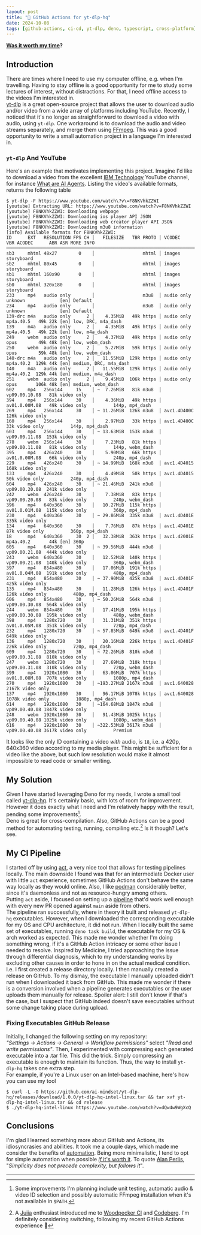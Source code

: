 ```yaml
---
layout: post
title: "🔁 GitHub Actions for yt-dlp-hq"
date: 2024-10-08
tags: [github-actions, ci-cd, yt-dlp, deno, typescript, cross-platform]
---
```

<!--more-->
**[Was it worth my time](https://xkcd.com/1205/)?** 

## Introduction 
There are times where I need to use my computer offline, e.g. when I'm travelling. Having to stay offline is a good opportunity for me to study some lectures of interest, without distractions. For that, I need offline access to the videos I'm interested in.  
[yt-dlp](https://github.com/yt-dlp/yt-dlp) is a great open-source project that allows the user to download audio and/or video from a wide array of platforms including YouTube. Recently, I noticed that it's no longer as straightforward to download a video with audio, using `yt-dlp`. One workaround is to download the audio and video streams separately, and merge them using [FFmpeg](https://ffmpeg.org/). This was a good opportunity to write a small automation project in a language I'm interested in.  

### `yt-dlp` And YouTube
Here's an example that motivates implementing this project. Imagine I'd like to download a video from the excellent [IBM Technology](https://www.youtube.com/channel/UCKWaEZ-_VweaEx1j62do_vQ) YouTube channel, for instance [What are AI Agents](https://www.youtube.com/watch?v=F8NKVhkZZWI). Listing the video's available formats, returns the following table   
```console
$ yt-dlp -F https://www.youtube.com/watch\?v\=F8NKVhkZZWI
[youtube] Extracting URL: https://www.youtube.com/watch?v=F8NKVhkZZWI
[youtube] F8NKVhkZZWI: Downloading webpage
[youtube] F8NKVhkZZWI: Downloading ios player API JSON
[youtube] F8NKVhkZZWI: Downloading web creator player API JSON
[youtube] F8NKVhkZZWI: Downloading m3u8 information
[info] Available formats for F8NKVhkZZWI:
ID      EXT   RESOLUTION FPS CH │   FILESIZE   TBR PROTO │ VCODEC          VBR ACODEC      ABR ASR MORE INFO
─────────────────────────────────────────────────────────────────────────────────────────────────────────────────────────────
sb3     mhtml 48x27        0    │                  mhtml │ images                                  storyboard
sb2     mhtml 80x45        0    │                  mhtml │ images                                  storyboard
sb1     mhtml 160x90       0    │                  mhtml │ images                                  storyboard
sb0     mhtml 320x180      0    │                  mhtml │ images                                  storyboard
233     mp4   audio only        │                  m3u8  │ audio only          unknown             [en] Default
234     mp4   audio only        │                  m3u8  │ audio only          unknown             [en] Default
139-drc m4a   audio only      2 │    4.35MiB   49k https │ audio only          mp4a.40.5   49k 22k [en] low, DRC, m4a_dash
139     m4a   audio only      2 │    4.35MiB   49k https │ audio only          mp4a.40.5   49k 22k [en] low, m4a_dash
249     webm  audio only      2 │    4.37MiB   49k https │ audio only          opus        49k 48k [en] low, webm_dash
250     webm  audio only      2 │    5.27MiB   59k https │ audio only          opus        59k 48k [en] low, webm_dash
140-drc m4a   audio only      2 │   11.55MiB  129k https │ audio only          mp4a.40.2  129k 44k [en] medium, DRC, m4a_dash
140     m4a   audio only      2 │   11.55MiB  129k https │ audio only          mp4a.40.2  129k 44k [en] medium, m4a_dash
251     webm  audio only      2 │    9.45MiB  106k https │ audio only          opus       106k 48k [en] medium, webm_dash
602     mp4   256x144     15    │ ~  7.26MiB   81k m3u8  │ vp09.00.10.08   81k video only
394     mp4   256x144     30    │    4.36MiB   49k https │ av01.0.00M.08   49k video only          144p, mp4_dash
269     mp4   256x144     30    │ ~ 11.26MiB  126k m3u8  │ avc1.4D400C    126k video only
160     mp4   256x144     30    │    2.97MiB   33k https │ avc1.4D400C     33k video only          144p, mp4_dash
603     mp4   256x144     30    │ ~ 13.63MiB  153k m3u8  │ vp09.00.11.08  153k video only
278     webm  256x144     30    │    7.23MiB   81k https │ vp09.00.11.08   81k video only          144p, webm_dash
395     mp4   426x240     30    │    5.90MiB   66k https │ av01.0.00M.08   66k video only          240p, mp4_dash
229     mp4   426x240     30    │ ~ 14.99MiB  168k m3u8  │ avc1.4D4015    168k video only
133     mp4   426x240     30    │    4.49MiB   50k https │ avc1.4D4015     50k video only          240p, mp4_dash
604     mp4   426x240     30    │ ~ 21.46MiB  241k m3u8  │ vp09.00.20.08  241k video only
242     webm  426x240     30    │    7.38MiB   83k https │ vp09.00.20.08   83k video only          240p, webm_dash
396     mp4   640x360     30    │   10.27MiB  115k https │ av01.0.01M.08  115k video only          360p, mp4_dash
230     mp4   640x360     30    │ ~ 29.86MiB  335k m3u8  │ avc1.4D401E    335k video only
134     mp4   640x360     30    │    7.76MiB   87k https │ avc1.4D401E     87k video only          360p, mp4_dash
18      mp4   640x360     30  2 │   32.38MiB  363k https │ avc1.42001E         mp4a.40.2       44k [en] 360p
605     mp4   640x360     30    │ ~ 39.56MiB  444k m3u8  │ vp09.00.21.08  444k video only
243     webm  640x360     30    │   12.52MiB  140k https │ vp09.00.21.08  140k video only          360p, webm_dash
397     mp4   854x480     30    │   17.06MiB  191k https │ av01.0.04M.08  191k video only          480p, mp4_dash
231     mp4   854x480     30    │ ~ 37.90MiB  425k m3u8  │ avc1.4D401F    425k video only
135     mp4   854x480     30    │   11.28MiB  126k https │ avc1.4D401F    126k video only          480p, mp4_dash
606     mp4   854x480     30    │ ~ 50.26MiB  564k m3u8  │ vp09.00.30.08  564k video only
244     webm  854x480     30    │   17.41MiB  195k https │ vp09.00.30.08  195k video only          480p, webm_dash
398     mp4   1280x720    30    │   31.31MiB  351k https │ av01.0.05M.08  351k video only          720p, mp4_dash
232     mp4   1280x720    30    │ ~ 57.85MiB  649k m3u8  │ avc1.4D401F    649k video only
136     mp4   1280x720    30    │   20.16MiB  226k https │ avc1.4D401F    226k video only          720p, mp4_dash
609     mp4   1280x720    30    │ ~ 72.26MiB  810k m3u8  │ vp09.00.31.08  810k video only
247     webm  1280x720    30    │   27.69MiB  310k https │ vp09.00.31.08  310k video only          720p, webm_dash
399     mp4   1920x1080   30    │   63.06MiB  707k https │ av01.0.08M.08  707k video only          1080p, mp4_dash
270     mp4   1920x1080   30    │ ~193.27MiB 2167k m3u8  │ avc1.640028   2167k video only
137     mp4   1920x1080   30    │   96.17MiB 1078k https │ avc1.640028   1078k video only          1080p, mp4_dash
614     mp4   1920x1080   30    │ ~164.68MiB 1847k m3u8  │ vp09.00.40.08 1847k video only
248     webm  1920x1080   30    │   91.43MiB 1025k https │ vp09.00.40.08 1025k video only          1080p, webm_dash
616     mp4   1920x1080   30    │ ~322.53MiB 3617k m3u8  │ vp09.00.40.08 3617k video only          Premium
```  

It looks like the only ID containing a video _with_ audio, is `18`, i.e. a 420p, 640x360 video according to my media player. This might be sufficient for a video like the above, but such low resolution would make it almost impossible to read code or smaller writing.

## My Solution 
Given I have started leveraging Deno for my needs, I wrote a small tool called [yt-dlp-hq](https://github.com/ai-mindset/yt-dlp-hq). It's certainly basic, with lots of room for improvement. However it does exactly what I need and I'm relatively happy with the result, pending some improvements[^1].  
Deno is great for cross-compilation. Also, GitHub Actions can be a good method for automating testing, running, compiling etc.[^2] Is it though? Let's see.  

## My CI Pipeline
I started off by using [act](https://nektosact.com/introduction.html), a very nice tool that allows for testing pipelines locally. The main downside I found was that for an intermediate Docker user with little `act` experience, sometimes GitHub Actions don't behave the same way locally as they would online. Also, I like [podman](https://podman.io/) considerably better, since it's daemonless and not as resource-hungry among others.  
Putting `act` aside, I focused on setting up a [pipeline](https://github.com/ai-mindset/yt-dlp-hq/blob/main/.github/workflows/ci.yml) that'd work well enough with every new PR opened against `main` aside from others.  
The pipeline ran successfully, where in theory it built and released `yt-dlp-hq` executables. However, when I downloaded the corresponding executable for my OS and CPU architecture, it did not run. When I locally built the same set of executables, running `deno task build`, the executable for my OS & arch worked as expected. This made me wonder whether I'm doing something wrong, if it's a GitHub Action intricacy or some other issue I needed to resolve. 
Inspired by Medicine, I tried approaching the issue through differential diagnosis, which to my understanding works by excluding other causes in order to hone in on the actual medical condition. I.e. I first created a release directory locally. I then manually created a release on GitHub. To my dismay, the executable I manually uploaded didn't run when I downloaded it back from GitHub. This made me wonder if there is a conversion involved when a pipeline generates executables or the user uploads them manually for release. Spoiler alert: I still don't know if that's the case, but I suspect that GitHub indeed doesn't save executables without some change taking place during upload. 

### Fixing Executables GitHub Release 
Initially, I changed the following setting on my repository:   
_"Settings -> Actions -> General -> Workflow permissions"_ select  _"Read and write permissions"_.
Then, I experimented with compressing each generated executable into a .tar file. This did the trick. Simply compressing an executable is enough to maintain its function. Thus, the way to install `yt-dlp-hq` takes one extra step.  
For example, if you're a Linux user on an Intel-based machine, here's how you can use my tool   
```console
$ curl -L -O https://github.com/ai-mindset/yt-dlp-hq/releases/download/1.0.0/yt-dlp-hq-intel-linux.tar && tar xvf yt-dlp-hq-intel-linux.tar && cd release
$ ./yt-dlp-hq-intel-linux https://www.youtube.com/watch?v=dQw4w9WgXcQ
```

## Conclusions
I'm glad I learned something more about GitHub and Actions, its idiosyncrasies and abilities. It took me a couple days, which made me consider the benefits of [automation](https://xkcd.com/1319/). Being more minimalistic, I tend to opt for simple automation when possible [_if_ it's worth it](https://xkcd.com/1205/). To quote [Alan Perlis](https://en.wikiquote.org/wiki/Alan_Perlis), "_Simplicity does not precede complexity, but follows it_".

---
[^1]: Some improvements I'm planning include unit testing, automatic audio & video ID selection and possibly automatic FFmpeg installation when it's not available in `$PATH`.  
[^2]: A [Juiia](https://julialang.org/) enthusiast introduced me to [Woodpecker CI](https://woodpecker-ci.org/) and [Codeberg](https://codeberg.org/). I'm definitely considering switching, following my recent GitHub Actions experience 🤔 
